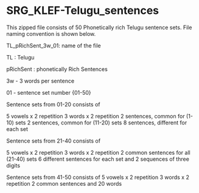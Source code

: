 # SRG_KLEF-Telugu_sentences

This zipped file consists of 50 Phonetically rich Telugu sentence sets. File naming convention is shown below.

TL_pRichSent_3w_01: name of the file

TL         : Telugu 

pRichSent  : phonetically Rich Sentences 

3w         - 3 words per sentence

01         - sentence set number {01-50}



Sentence sets from 01-20 consists of 

5 vowels x 2 repetition
3 words  x 2 repetition
2 sentences, common for (1-10) sets
2 sentences, common for (11-20) sets
8 sentences, different for each set


Sentence sets from 21-40 consists of 

5 vowels x 2 repetition
3 words  x 2 repetition
2 common sentences for all (21-40) sets
6 different sentences for each set and
2 sequences of three digits


Sentence sets from 41-50 consists of 
5 vowels x 2 repetition
3 words  x 2 repetition
2 common sentences and
20 words
